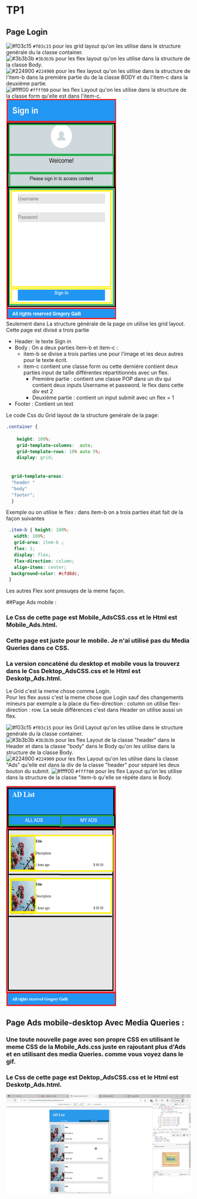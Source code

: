 # TP1

## Page Login

![#f03c15](https://via.placeholder.com/15/f03c15/f03c15.png) `#f03c15` pour les grid layout qu'on les utilise dans le structure genérale du la classe container.  
![#3b3b3b](https://via.placeholder.com/15/3b3b3b/3b3b3b.png) `#3b3b3b` pour les flex layout qu'on les utilise dans la structure de la classe Body.  
![#224900](https://via.placeholder.com/15/224900/224900.png) `#224900` pour les flex layout qu'on les utilise dans la structure de l'item-b dans la premiére partie du de la classe BODY et du l'item-c dans la deuxiéme partie.  
![#ffff00](https://via.placeholder.com/15/ffff00/ffff00.png) `#ffff00` pour les flex Layout qu'on les utilise dans la structure de la classe form qu'elle est dans l'item-c.  
<img src="https://github.com/Master-2-MIAGE-MBDS/web-integration-responsive-design-MatallahMouncif/blob/main/Capture/FLogin.png"  title="Login" width=300px height=600px>  
Seulement dans La structure générale de la page on utilise les grid layout. Cette page est divisé a trois partie 
- Header: le texte Sign in  
- Body : On a deux parties item-b et item-c :
   - item-b se divise a trois parties une pour l'image et les deux autres pour le texte écrit.
   - item-c contient une classe form ou cette derniére contient deux parties input de taille différentes répartitionnés avec un flex. 
        - Premiére partie : contient une classe POP dans un div qui contient deux inputs Username et password. le flex dans cette div est 2
        - Deuxiéme partie : contient un input submit avec un flex = 1
 - Footer : Contient un text


Le code Css du Grid layout de la structure genérale de la page: 
      
```css
.container {
    
    height: 100%;
    grid-template-columns:  auto;
    grid-template-rows: 10% auto 5%;
    display: grid;
  
  
  grid-template-areas:
  "header "
  "body"
  "footer";
  }
  ```
  
 Exemple ou on utilise le flex : dans item-b on a trois parties était fait de la façon suivantes  
 
 ```css
  .item-b { height: 100%;
    width: 100%;
    grid-area: item-b ;
    flex: 1;
    display: flex;
    flex-direction: column;
    align-items: center;
   background-color: #cfd8dc; 
  }
   ```
  Les autres Flex sont presuqes de la meme façon.
    
  ##Page Ads mobile :  
   ### Le Css de cette page est Mobile_AdsCSS.css et le Html est Mobile_Ads.html. 
   ### Cette page est juste pour le mobile. Je n'ai utilisé pas du Media Queries dans ce CSS. 
   ### La version concaténé du desktop et mobile vous la trouverz dans le Css Dektop_AdsCSS.css et le Html est Deskotp_Ads.html.
   
   Le Grid c'est la meme chose comme Login.   
   Pour les flex aussi c'est la meme chose que Login sauf des changements mineurs par exemple a la place du flex-direction : column on utilise flex-direction : row.
   La seule différences c'est dans Header on utilise aussi un flex.
  
  
 ![#f03c15](https://via.placeholder.com/15/f03c15/f03c15.png) `#f03c15` pour les Grid Layout qu'on les utilise dans le structure genérale du la classe container.  
![#3b3b3b](https://via.placeholder.com/15/3b3b3b/3b3b3b.png) `#3b3b3b` pour les flex Layout  de la classe "header" dans le Header et dans la classe "body" dans le Body qu'on les utilise dans la structure de la classe Body.  
![#224900](https://via.placeholder.com/15/224900/224900.png) `#224900` pour les flex Layout qu'on les utilise dans la classe "Ads" qu'elle est dans la div de la classe "header" pour séparé les deux bouton du submit.
![#ffff00](https://via.placeholder.com/15/ffff00/ffff00.png) `#ffff00` pour les flex Layout qu'on les utilise dans la structure de la classe "item-b qu'elle se répéte dans le Body.



   

<img src="https://github.com/Master-2-MIAGE-MBDS/web-integration-responsive-design-MatallahMouncif/blob/main/Capture/FFMobile_Ads.png"  title="Login" width=300px height=600px>  




   

   
 ## Page Ads mobile-desktop Avec Media Queries : 
   ### Une toute nouvelle page avec son propre CSS en utilisant le meme CSS de la Mobile_Ads.css juste en rajoutant plus d'Ads et en utilisant des media Queries. comme    vous voyez dans le gif.  
   ### Le Css de cette page est Dektop_AdsCSS.css et le Html est Deskotp_Ads.html. 
   
![Mobile_To_Desktop](https://github.com/Master-2-MIAGE-MBDS/web-integration-responsive-design-MatallahMouncif/blob/main/Capture/Version_Desktop.html%20and%204%20more%20pages%20-%20Personal%20-%20Microsoft_%20Edge%202022-09-14%2019-49-59.gif)

   
   






 
 
  
  






